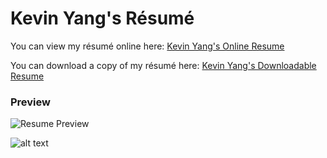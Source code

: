 <h1>Kevin Yang's Résumé</h1>

You can view my résumé online here: <a href='https://kyblockstacking.github.io/Resume/' target='_blank'>Kevin Yang's Online Resume</a>

You can download a copy of my résumé here: <a href='https://docdro.id/O9laWZe' target='_blank'>Kevin Yang's Downloadable Resume</a>

<h3>Preview</h3>

<img alt='Resume Preview' src='https://imgur.com/a/a5GXkQ7'>

![alt text](https://imgur.com/a/a5GXkQ7)
